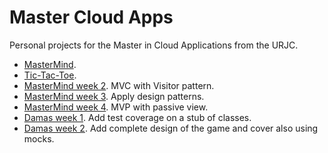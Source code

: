 # Master Cloud Apps

Personal projects for the Master in Cloud Applications from the URJC.

* [MasterMind](mastermind/).
* [Tic-Tac-Toe](tictactoe/).
* [MasterMind week 2](mastermindWeek2). MVC with Visitor pattern.
* [MasterMind week 3](mastermindWeek3). Apply design patterns.
* [MasterMind week 4](mastermindWeek4). MVP with passive view.
* [Damas week 1](damas). Add test coverage on a stub of classes.
* [Damas week 2](damasWeek2). Add complete design of the game and cover also using mocks.
